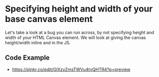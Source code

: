 # Specifying height and width of your base canvas element
Let's take a look at a bug you can run across, by not specifying height and width of your HTML Canvas element. We will look at giving the canvas height/width inline and in the JS.
## Code Example
- https://plnkr.co/edit/GlXzyZmsTWVu4tvQHTR4?p=preview

